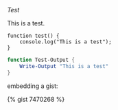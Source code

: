*Test*

This is a test.

```
function test() {
    console.log("This is a test");
}
```

```powershell
function Test-Output {
    Write-Output "This is a test"
}
```

embedding a gist:

{% gist 7470268 %}
